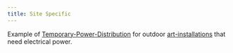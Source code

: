 ```yaml
---
title: Site Specific
---
```


Example of [Temporary-Power-Distribution](Temporary-Power-Distribution.md) for outdoor [art-installations](sculpture/art-installations.md) that need electrical power.
